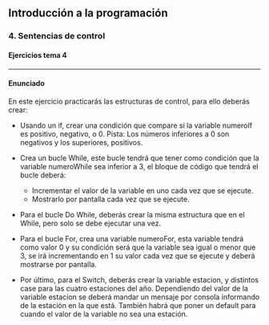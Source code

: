 
## Introducción a la programación
### 4. Sentencias de control
#### Ejercicios tema 4

---

#### Enunciado

En este ejercicio practicarás las estructuras de control, para ello deberás crear:

* Usando un if, crear una condición que compare si la variable numeroIf es positivo, negativo, o 0. Pista: Los números inferiores a 0 son negativos y los superiores, positivos.


* Crea un bucle While, este bucle tendrá que tener como condición que la variable numeroWhile sea inferior a 3, el bloque de código que tendrá el bucle deberá:
    * Incrementar el valor de la variable en uno cada vez que se ejecute.
    *  Mostrarlo por pantalla cada vez que se ejecute.


* Para el bucle Do While, deberás crear la misma estructura que en el While, pero solo se debe ejecutar una vez.


* Para el bucle For, crea una variable numeroFor, esta variable tendrá como valor 0 y su condición será que la variable sea igual o menor que 3, se irá incrementando en 1 su valor cada vez que se ejecute y deberá mostrarse por pantalla.


* Por último, para el Switch, deberás crear la variable estacion, y distintos case para las cuatro estaciones del año. Dependiendo del valor de la variable estacion se deberá mandar un mensaje por consola informando de la estación en la que está. También habrá que poner un default para cuando el valor de la variable no sea una estación.